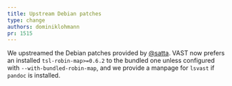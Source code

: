 ```yaml
---
title: Upstream Debian patches
type: change
authors: dominiklohmann
pr: 1515
---
```


We upstreamed the Debian patches provided by [@satta](https://github.com/satta).
VAST now prefers an installed `tsl-robin-map>=0.6.2` to the bundled one unless
configured with `--with-bundled-robin-map`, and we provide a manpage for
`lsvast` if `pandoc` is installed.
